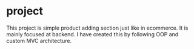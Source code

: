 # project

This project is simple product adding section just like in ecommerce. It is mainly focused at backend.
I have created this by following OOP and custom MVC architecture.
